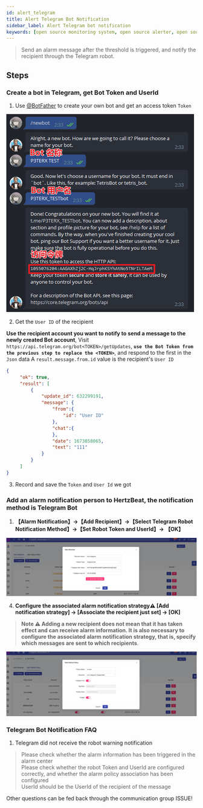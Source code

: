 ```yaml
---
id: alert_telegram
title: Alert Telegram Bot Notification
sidebar_label: Alert Telegram bot notification
keywords: [open source monitoring system, open source alerter, open source Telegram bot notification]
---
```


> Send an alarm message after the threshold is triggered, and notify the recipient through the Telegram robot.

## Steps

### Create a bot in Telegram, get Bot Token and UserId

1. Use [@BotFather](https://t.me/BotFather) to create your own bot and get an access token `Token`

![telegram-bot](/img/docs/help/telegram-bot-1.png)

2. Get the `User ID` of the recipient

**Use the recipient account you want to notify to send a message to the newly created Bot account**,
Visit ```https://api.telegram.org/bot<TOKEN>/getUpdates```, **`use the Bot Token from the previous step to replace the <TOKEN>`**, and respond to the first in the `Json` data A `result.message.from.id` value is the recipient's `User ID`

```json
{
     "ok": true,
     "result": [
         {
             "update_id": 632299191,
             "message": {
                 "from":{
                     "id": "User ID"
                 },
                 "chat":{
                 },
                 "date": 1673858065,
                 "text": "111"
             }
         }
     ]
}
```

3. Record and save the `Token` and `User Id` we got

### Add an alarm notification person to HertzBeat, the notification method is Telegram Bot

1. **【Alarm Notification】->【Add Recipient】->【Select Telegram Robot Notification Method】->【Set Robot Token and UserId】-> 【OK】**

![email](/img/docs/help/telegram-bot-2.png)

4. **Configure the associated alarm notification strategy⚠️ [Add notification strategy] -> [Associate the recipient just set] -> [OK]**

> **Note ⚠️ Adding a new recipient does not mean that it has taken effect and can receive alarm information. It is also necessary to configure the associated alarm notification strategy, that is, specify which messages are sent to which recipients**.

![email](/img/docs/help/alert-notice-policy.png)


### Telegram Bot Notification FAQ

1. Telegram did not receive the robot warning notification

> Please check whether the alarm information has been triggered in the alarm center   
> Please check whether the robot Token and UserId are configured correctly, and whether the alarm policy association has been configured   
> UserId should be the UserId of the recipient of the message   

Other questions can be fed back through the communication group ISSUE!
